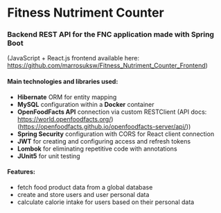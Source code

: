 # Fitness Nutriment Counter 
### Backend REST API for the FNC application made with Spring Boot
(JavaScript + React.js frontend available here: https://github.com/marrosuksw/Fitness_Nutriment_Counter_Frontend)

#### Main technologies and libraries used:
- **Hibernate** ORM for entity mapping
- **MySQL** configuration within a **Docker** container
- **OpenFoodFacts API** connection via custom RESTClient (API docs: https://world.openfoodfacts.org/)(https://openfoodfacts.github.io/openfoodfacts-server/api/))
- **Spring Security** configuration with CORS for React client connection
- **JWT** for creating and configuring access and refresh tokens
- **Lombok** for eliminating repetitive code with annotations
- **JUnit5** for unit testing

#### Features:
- fetch food product data from a global database
- create and store users and user personal data
- calculate calorie intake for users based on their personal data
